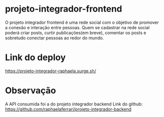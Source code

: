 # projeto-integrador-frontend

O projeto integrador frontend é uma rede social com o objetivo de promover a conexão e interação entre pessoas. Quem se cadastrar na rede social poderá criar posts, curtir publicações(em breve), comentar os posts e sobretudo conectar pessoas ao redor do mundo. 

# Link do deploy

https://projeto-integrador-raphaela.surge.sh/

# Observação
A API consumida foi a do projeto integrador backend 
Link do github: https://github.com/raphaelaferrari/projeto-integrador-backend 
